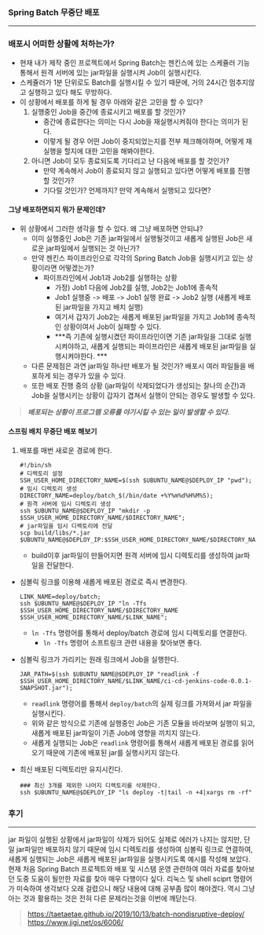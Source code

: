 ### Spring Batch 무중단 배포
---

### 배포시 어떠한 상활에 처하는가?
- 현재 내가 제작 중인 프로젝트에서 Spring Batch는 젠킨스에 있는 스케쥴러 기능 통해서 원격 서버에 있는 jar파일을 실행시켜 Job이 실행시킨다.
- 스케쥴러가 1분 단위로도 Batch를 실행시킬 수 있기 때문에, 거의 24시간 멈추지않고 실행하고 있다 해도 무방하다.
- 이 상황에서 배포를 하게 될 경우 아래와 같은 고민을 할 수 있다?
  1. 실행중인 Job을 중간에 종료시키고 배포를 할 것인가?
      - 중간에 종료한다는 의미는 다시 Job을 재실행시켜줘야 한다는 의미가 된다.
      - 이렇게 될 경우 어떤 Job이 중지되었는지를 전부 체크해야하며, 어떻게 재실행을 할지에 대한 고민을 해봐야한다.
  2. 아니면 Job이 모두 종료되도록 기다리고 난 다음에 배포를 할 것인가?
      - 만약 계속해서 Job이 종료되지 않고 실행되고 있다면 어떻게 배포를 진행할 것인가?
      - 기다릴 것인가? 언제까지? 만약 계속해서 실행되고 있다면?

#### 그냥 배포하면되지 뭐가 문제인데?
- 위 상황에서 그러한 생각을 할 수 있다. 왜 그냥 배포하면 안되냐?
  - 이미 실행중인 Job은 기존 jar파일에서 실행될것이고 새롭게 실행된 Job은 새로운 jar파일에서 실행되는 것 아닌가?
  - 만약 젠킨스 파이프라인으로 각각의 Spring Batch Job을 실행시키고 있는 상황이라면 어떻겠는가?
    - 파이프라인에서 Job1과 Job2를 실행하는 상황
      - 가정) Job1 다음에 Job2를 실행, Job2는 Job1에 종속적
      - Job1 실행중 -> 배포 -> Job1 실행 완료 -> Job2 실행 (새롭게 배포된 jar파일을 가지고 배치 실행)
      - 여기서 갑자기 Job2는 새롭게 배포된 jar파일을 가지고 Job1에 종속적인 상황이여서 Job이 실패할 수 있다.
      - ***즉 기존에 실행시켰던 파이프라인이면 기존 jar파일을 그대로 실행시켜야하고, 새롭게 실행되는 파이프라인은 새롭게 배포된 jar파일을 실행시켜야한다. ***
  - 다른 문제점은 과연 jar파일 하나만 배포가 될 것인가? 배포시 여러 파일들을 배포하게 되는 경우가 있을 수 있다.
  - 또한 배포 진행 중의 상황 (jar파일이 삭제되었다가 생성되는 찰나의 순간)과 Job을 실행시키는 상황이 갑자기 겹쳐서 실행이 안되는 경우도 발생할 수 있다.
> ***배포되는 상황이 프로그램 오류를 야기시킬 수 있는 일이 발생할 수 있다.***

#### 스프링 배치 무중단 배포 해보기
1. 배포를 매번 새로운 경로에 한다.
    ```shell
    #!/bin/sh
    # 디렉토리 설정
    SSH_USER_HOME_DIRECTORY_NAME=$(ssh $UBUNTU_NAME@$DEPLOY_IP "pwd");
    # 임시 디렉토리 생성
    DIRECTORY_NAME=deploy/batch_$(/bin/date +%Y%m%d%H%M%S);
    # 원격 서버에 임시 디렉토리 생성
    ssh $UBUNTU_NAME@$DEPLOY_IP "mkdir -p $SSH_USER_HOME_DIRECTORY_NAME/$DIRECTORY_NAME";
    # jar파일을 임시 디렉토리에 전달
    scp build/libs/*.jar $UBUNTU_NAME@$DEPLOY_IP:$SSH_USER_HOME_DIRECTORY_NAME/$DIRECTORY_NAME;
    ```
    - build이후 jar파일이 만들어지면 원격 서버에 임시 디렉토리를 생성하여 jar파일을 전달한다.
- 심볼릭 링크를 이용해 새롭게 배포된 경로로 즉시 변경한다.
    ```shell
    LINK_NAME=deploy/batch;
    ssh $UBUNTU_NAME@$DEPLOY_IP "ln -Tfs $SSH_USER_HOME_DIRECTORY_NAME/$DIRECTORY_NAME $SSH_USER_HOME_DIRECTORY_NAME/$LINK_NAME";
    ```
    - `ln -Tfs` 명령어를 통해서 deploy/batch 경로에 임시 디렉토리를 연결한다.
      - `ln -Tfs` 명령어 소프트링크 관련 내용을 찾아보면 좋다. 
- 심볼릭 링크가 가리키는 원래 링크에서 Job을 실행한다.
    
    ```shell
    JAR_PATH=$(ssh $UBUNTU_NAME@$DEPLOY_IP "readlink -f $SSH_USER_HOME_DIRECTORY_NAME/$LINK_NAME/ci-cd-jenkins-code-0.0.1-SNAPSHOT.jar");
    ```
    - `readlink` 명령어를 통해서 `deploy/batch`의 실제 링크를 가져와서 jar 파일을 실행시킨다.
    - 위와 같은 방식으로 기존에 실행중인 Job은 기존 모듈을 바라보며 실행이 되고, 새롭게 배포된 jar파일이 기존 Job에 영향을 끼치지 않는다.
    - 새롭게 실행되는 Job은 `readlink` 명령어를 통해서 새롭게 배포된 경로를 읽어오기 때문에 기존에 배포된 jar를 실행시키지 않는다.
- 최신 배포된 디렉토리만 유지시킨다.
    ```shell
    ### 최신 3개를 제외한 나머지 디렉토리를 삭제한다.
    ssh $UBUNTU_NAME@$DEPLOY_IP "ls deploy -t|tail -n +4|xargs rm -rf"
    ```

### 후기
---

jar 파일이 실행된 상황에서 jar파일이 삭제가 되어도 실제로 에러가 나지는 않지만, 단일 jar파일만 배포하지 않기 때문에 임시 디렉토리를 생성하여 심볼릭 링크로 연결하여, 새롭게 실행되는 Job은 새롭게 배포된 jar파일을 실행시키도록 예시를 작성해 보았다. 현재 처음 Spring Batch 프로젝트와 배포 및 시스템 운영 관련하여 여러 자료를 찾아보던 도중 도움이 될만한 자료를 찾아 매우 다행이다 싶다. 리눅스 및 shell sciprt 명령어가 미숙하여 생각보다 오래 걸렸으니 해당 내용에 대해 공부좀 많이 해야겠다. 역시 그냥 아는 것과 활용하는 것은 전혀 다른 문제라는것을 이번에 깨닫는다.

> https://taetaetae.github.io/2019/10/13/batch-nondisruptive-deploy/ <br/>
> https://www.jigi.net/os/6006/ <br>